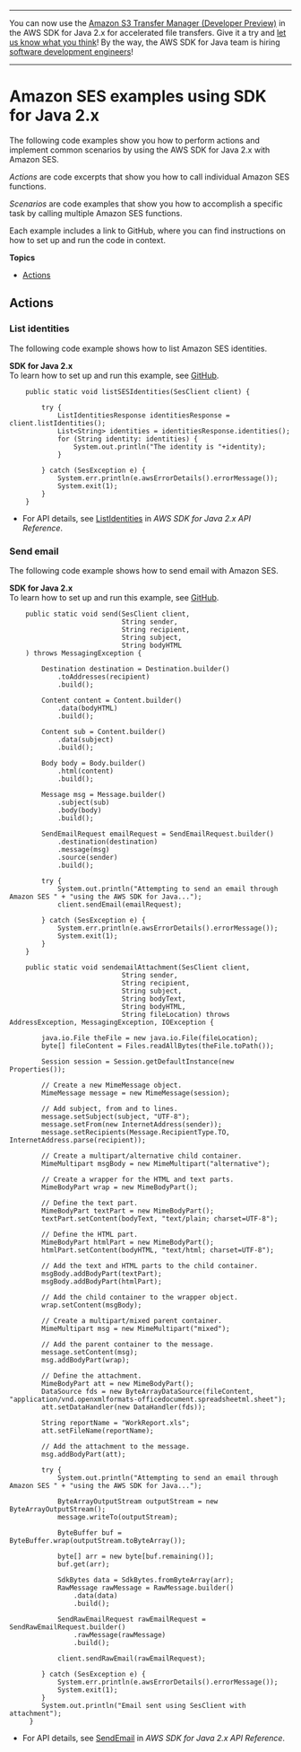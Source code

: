 --------

You can now use the [Amazon S3 Transfer Manager \(Developer Preview\)](https://bit.ly/2WQebiP) in the AWS SDK for Java 2\.x for accelerated file transfers\. Give it a try and [let us know what you think](https://bit.ly/3zT1YYM)\! By the way, the AWS SDK for Java team is hiring [software development engineers](https://github.com/aws/aws-sdk-java-v2/issues/3156)\!

--------

# Amazon SES examples using SDK for Java 2\.x<a name="java_ses_code_examples"></a>

The following code examples show you how to perform actions and implement common scenarios by using the AWS SDK for Java 2\.x with Amazon SES\.

*Actions* are code excerpts that show you how to call individual Amazon SES functions\.

*Scenarios* are code examples that show you how to accomplish a specific task by calling multiple Amazon SES functions\.

Each example includes a link to GitHub, where you can find instructions on how to set up and run the code in context\.

**Topics**
+ [Actions](#w591aac15c14b9c61c13)

## Actions<a name="w591aac15c14b9c61c13"></a>

### List identities<a name="ses_ListIdentities_java_topic"></a>

The following code example shows how to list Amazon SES identities\.

**SDK for Java 2\.x**  
 To learn how to set up and run this example, see [GitHub](https://github.com/awsdocs/aws-doc-sdk-examples/tree/main/javav2/example_code/ses#readme)\. 
  

```
    public static void listSESIdentities(SesClient client) {

        try {
            ListIdentitiesResponse identitiesResponse = client.listIdentities();
            List<String> identities = identitiesResponse.identities();
            for (String identity: identities) {
                System.out.println("The identity is "+identity);
            }

        } catch (SesException e) {
            System.err.println(e.awsErrorDetails().errorMessage());
            System.exit(1);
        }
    }
```
+  For API details, see [ListIdentities](https://docs.aws.amazon.com/goto/SdkForJavaV2/email-2010-12-01/ListIdentities) in *AWS SDK for Java 2\.x API Reference*\. 

### Send email<a name="ses_SendEmail_java_topic"></a>

The following code example shows how to send email with Amazon SES\.

**SDK for Java 2\.x**  
 To learn how to set up and run this example, see [GitHub](https://github.com/awsdocs/aws-doc-sdk-examples/tree/main/javav2/example_code/ses#readme)\. 
  

```
    public static void send(SesClient client,
                            String sender,
                            String recipient,
                            String subject,
                            String bodyHTML
    ) throws MessagingException {

        Destination destination = Destination.builder()
            .toAddresses(recipient)
            .build();

        Content content = Content.builder()
            .data(bodyHTML)
            .build();

        Content sub = Content.builder()
            .data(subject)
            .build();

        Body body = Body.builder()
            .html(content)
            .build();

        Message msg = Message.builder()
            .subject(sub)
            .body(body)
            .build();

        SendEmailRequest emailRequest = SendEmailRequest.builder()
            .destination(destination)
            .message(msg)
            .source(sender)
            .build();

        try {
            System.out.println("Attempting to send an email through Amazon SES " + "using the AWS SDK for Java...");
            client.sendEmail(emailRequest);

        } catch (SesException e) {
            System.err.println(e.awsErrorDetails().errorMessage());
            System.exit(1);
        }
    }

    public static void sendemailAttachment(SesClient client,
                            String sender,
                            String recipient,
                            String subject,
                            String bodyText,
                            String bodyHTML,
                            String fileLocation) throws AddressException, MessagingException, IOException {

        java.io.File theFile = new java.io.File(fileLocation);
        byte[] fileContent = Files.readAllBytes(theFile.toPath());

        Session session = Session.getDefaultInstance(new Properties());

        // Create a new MimeMessage object.
        MimeMessage message = new MimeMessage(session);

        // Add subject, from and to lines.
        message.setSubject(subject, "UTF-8");
        message.setFrom(new InternetAddress(sender));
        message.setRecipients(Message.RecipientType.TO, InternetAddress.parse(recipient));

        // Create a multipart/alternative child container.
        MimeMultipart msgBody = new MimeMultipart("alternative");

        // Create a wrapper for the HTML and text parts.
        MimeBodyPart wrap = new MimeBodyPart();

        // Define the text part.
        MimeBodyPart textPart = new MimeBodyPart();
        textPart.setContent(bodyText, "text/plain; charset=UTF-8");

        // Define the HTML part.
        MimeBodyPart htmlPart = new MimeBodyPart();
        htmlPart.setContent(bodyHTML, "text/html; charset=UTF-8");

        // Add the text and HTML parts to the child container.
        msgBody.addBodyPart(textPart);
        msgBody.addBodyPart(htmlPart);

        // Add the child container to the wrapper object.
        wrap.setContent(msgBody);

        // Create a multipart/mixed parent container.
        MimeMultipart msg = new MimeMultipart("mixed");

        // Add the parent container to the message.
        message.setContent(msg);
        msg.addBodyPart(wrap);

        // Define the attachment.
        MimeBodyPart att = new MimeBodyPart();
        DataSource fds = new ByteArrayDataSource(fileContent, "application/vnd.openxmlformats-officedocument.spreadsheetml.sheet");
        att.setDataHandler(new DataHandler(fds));

        String reportName = "WorkReport.xls";
        att.setFileName(reportName);

        // Add the attachment to the message.
        msg.addBodyPart(att);

        try {
            System.out.println("Attempting to send an email through Amazon SES " + "using the AWS SDK for Java...");

            ByteArrayOutputStream outputStream = new ByteArrayOutputStream();
            message.writeTo(outputStream);

            ByteBuffer buf = ByteBuffer.wrap(outputStream.toByteArray());

            byte[] arr = new byte[buf.remaining()];
            buf.get(arr);

            SdkBytes data = SdkBytes.fromByteArray(arr);
            RawMessage rawMessage = RawMessage.builder()
                .data(data)
                .build();

            SendRawEmailRequest rawEmailRequest = SendRawEmailRequest.builder()
                .rawMessage(rawMessage)
                .build();

            client.sendRawEmail(rawEmailRequest);

        } catch (SesException e) {
            System.err.println(e.awsErrorDetails().errorMessage());
            System.exit(1);
        }
        System.out.println("Email sent using SesClient with attachment");
     }
```
+  For API details, see [SendEmail](https://docs.aws.amazon.com/goto/SdkForJavaV2/email-2010-12-01/SendEmail) in *AWS SDK for Java 2\.x API Reference*\. 